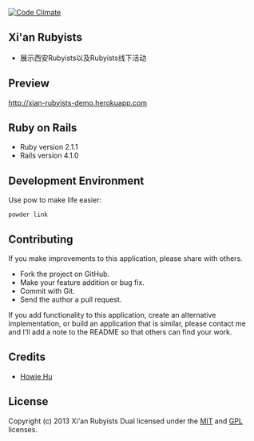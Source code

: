 [![Code Climate](https://codeclimate.com/github/xian-rubyists/xian-rubyists-site.png)](https://codeclimate.com/github/xian-rubyists/xian-rubyists-site)

## Xi'an Rubyists

- 展示西安Rubyists以及Rubyists线下活动

## Preview
http://xian-rubyists-demo.herokuapp.com


## Ruby on Rails

* Ruby version 2.1.1
* Rails version 4.1.0


## Development Environment

Use pow to make life easier:
```
powder link
```


## Contributing

If you make improvements to this application, please share with others.

* Fork the project on GitHub.
* Make your feature addition or bug fix.
* Commit with Git.
* Send the author a pull request.

If you add functionality to this application, create an alternative implementation, or build an application that is similar, please contact me and I'll add a note to the README so that others can find your work.

## Credits

* [Howie Hu](https://github.com/howiehu)


## License

Copyright (c) 2013 Xi'an Rubyists
Dual licensed under the [MIT](http://www.opensource.org/licenses/mit-license.php) and [GPL](http://www.gnu.org/licenses/gpl.html) licenses.
